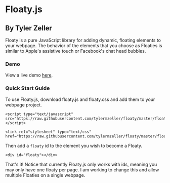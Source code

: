 # Floaty.js
## By Tyler Zeller

Floaty is a pure JavaScript library for adding dynamic, floating elements to your webpage. The behavior of the elements that you choose as Floaties is similar to Apple's assistive touch or Facebook's chat head bubbles.
### Demo

View a live demo [here](http://zuuby.io/floaty.html "Floaty Demo").



### Quick Start Guide

To use Floaty.js, download floaty.js and floaty.css and add them to your webpage project.

```
<script type="text/javascript" src="https://raw.githubusercontent.com/tylermzeller/floaty/master/floaty.js"></script>

<link rel="stylesheet" type="text/css" href="https://raw.githubusercontent.com/tylermzeller/floaty/master/floaty.css">
```

Then add a `floaty` id to the element you wish to become a Floaty.

`<div id="floaty"></div>`

That's it! Notice that currently Floaty.js only works with ids, meaning you may only have one floaty per page. I am working to change this and allow multiple Floaties on a single webpage.
